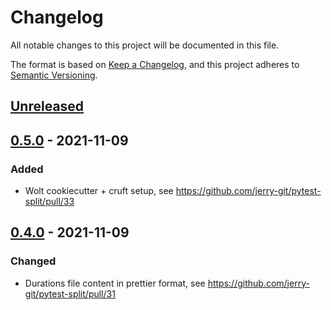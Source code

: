 # Changelog
All notable changes to this project will be documented in this file.

The format is based on [Keep a Changelog](https://keepachangelog.com/en/1.0.0/), and this project adheres to [Semantic Versioning](https://semver.org/spec/v2.0.0.html).

## [Unreleased]

## [0.5.0] - 2021-11-09
### Added
- Wolt cookiecutter + cruft setup, see https://github.com/jerry-git/pytest-split/pull/33

## [0.4.0] - 2021-11-09
### Changed
- Durations file content in prettier format, see https://github.com/jerry-git/pytest-split/pull/31

[Unreleased]: https://github.com/jerry-git/pytest-split/compare/0.5.0...master
[0.5.0]: https://github.com/jerry-git/pytest-split/compare/0.4.0...0.5.0
[0.4.0]: https://github.com/jerry-git/pytest-split/tree/0.4.0
